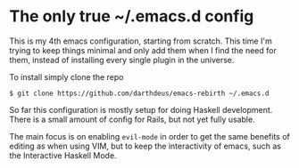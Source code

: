 # The only true ~/.emacs.d config

This is my 4th emacs configuration, starting from scratch. This time I'm
trying to keep things minimal and only add them when I find the need for
them, instead of installing every single plugin in the universe.

To install simply clone the repo

    $ git clone https://github.com/darthdeus/emacs-rebirth ~/.emacs.d

So far this configuration is mostly setup for doing Haskell development.
There is a small amount of config for Rails, but not yet fully usable.

The main focus is on enabling `evil-mode` in order to get the same
benefits of editing as when using VIM, but to keep the interactivity of
emacs, such as the Interactive Haskell Mode.
